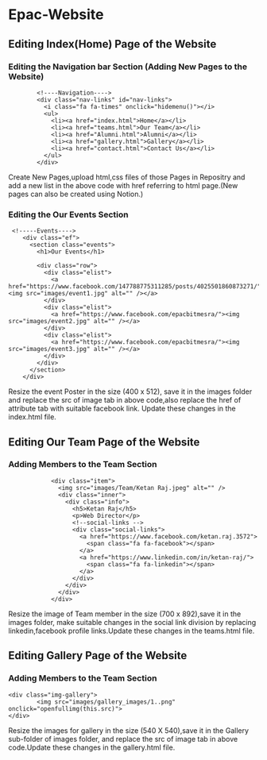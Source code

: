 # Epac-Website

## Editing Index(Home) Page of the Website

### Editing the Navigation bar Section (Adding New Pages to the Website)
```
        <!----Navigation---->
        <div class="nav-links" id="nav-links">
          <i class="fa fa-times" onclick="hidemenu()"></i>
          <ul>
            <li><a href="index.html">Home</a></li>
            <li><a href="teams.html">Our Team</a></li>
            <li><a href="Alumni.html">Alumni</a></li>
            <li><a href="gallery.html">Gallery</a></li>
            <li><a href="contact.html">Contact Us</a></li>
          </ul>
        </div>
```
Create New Pages,upload html,css files of those Pages in Repositry and add a new list in the above code with href referring to html page.(New pages can also be created using Notion.)

### Editing the Our Events Section
```
 <!-----Events---->
    <div class="ef">
      <section class="events">
        <h1>Our Events</h1>

        <div class="row">
          <div class="elist">
            <a href="https://www.facebook.com/147788775311285/posts/4025501860873271/"><img src="images/event1.jpg" alt="" /></a>
          </div>
          <div class="elist">
            <a href="https://www.facebook.com/epacbitmesra/"><img src="images/event2.jpg" alt="" /></a>
          </div>
          <div class="elist">
            <a href="https://www.facebook.com/epacbitmesra/"><img src="images/event3.jpg" alt="" /></a>
          </div>
        </div>
      </section>
    </div>
```
Resize the event Poster in the size (400 x 512), save it in the images folder and replace the src of image tab in above code,also replace the href of attribute tab with suitable facebook link. Update these changes in the index.html file.

## Editing Our Team Page of the Website

### Adding Members to the Team Section
```
            <div class="item">
              <img src="images/Team/Ketan Raj.jpeg" alt="" />
              <div class="inner">
                <div class="info">
                  <h5>Ketan Raj</h5>
                  <p>Web Director</p>
                  <!--social-links -->
                  <div class="social-links">
                    <a href="https://www.facebook.com/ketan.raj.3572">
                      <span class="fa fa-facebook"></span>
                    </a>
                    <a href="https://www.linkedin.com/in/ketan-raj/">
                      <span class="fa fa-linkedin"></span>
                    </a>
                  </div>
                </div>
              </div>
            </div>
```
Resize the image of Team member in the size (700 x 892),save it in the images folder, make suitable changes in the social link division by replacing linkedin,facebook profile links.Update these changes in the teams.html file.

## Editing Gallery Page of the Website

### Adding Members to the Team Section
```
<div class="img-gallery">
        <img src="images/gallery_images/1..png" onclick="openfullimg(this.src)">
</div>
 ```
 Resize the images for gallery in the size (540 X 540),save it in the Gallery sub-folder of images folder, and replace the src of image tab in above code.Update these changes in the gallery.html file. 

